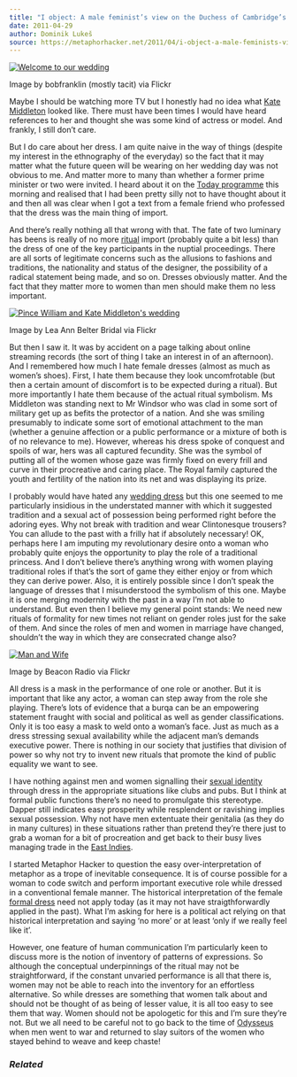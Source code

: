 ```yaml
---
title: "I object: A male feminist’s view on the Duchess of Cambridge’s Wedding dress"
date: 2011-04-29
author: Dominik Lukeš
source: https://metaphorhacker.net/2011/04/i-object-a-male-feminists-view-on-the-dutches-of-cambridges-wedding-dress
---
```


[![Welcome to our wedding](http://farm6.static.flickr.com/5144/5664356426_e656ccff2a_m.jpg "Welcome to our wedding")](http://www.flickr.com/photos/16061323@N07/5664356426)

Image by bobfranklin (mostly tacit) via Flickr

Maybe I should be watching more TV but I honestly had no idea what [Kate Middleton](http://en.wikipedia.org/wiki/Kate_Middleton "Kate Middleton") looked like. There must have been times I would have heard references to her and thought she was some kind of actress or model. And frankly, I still don’t care.

But I do care about her dress. I am quite naive in the way of things (despite my interest in the ethnography of the everyday) so the fact that it may matter what the future queen will be wearing on her wedding day was not obvious to me. And matter more to many than whether a former prime minister or two were invited. I heard about it on the [Today programme](http://www.bbc.co.uk/radio4/today/ "Today (BBC Radio 4)") this morning and realised that I had been pretty silly not to have thought about it and then all was clear when I got a text from a female friend who professed that the dress was the main thing of import.

And there’s really nothing all that wrong with that. The fate of two luminary has beens is really of no more [ritual](http://en.wikipedia.org/wiki/Ritual "Ritual") import (probably quite a bit less) than the dress of one of the key participants in the nuptial proceedings. There are all sorts of legitimate concerns such as the allusions to fashions and traditions, the nationality and status of the designer, the possibility of a radical statement being made, and so on. Dresses obviously matter. And the fact that they matter more to women than men should make them no less important.

[![Pince William and Kate Middleton's wedding](http://farm6.static.flickr.com/5103/5670038636_e5153e072f_m.jpg "Pince William and Kate Middleton's wedding")](http://www.flickr.com/photos/51065912@N08/5670038636)

Image by Lea Ann Belter Bridal via Flickr

But then I saw it. It was by accident on a page talking about online streaming records (the sort of thing I take an interest in of an afternoon). And I remembered how much I hate female dresses (almost as much as women’s shoes). First, I hate them because they look uncomfrotable (but then a certain amount of discomfort is to be expected during a ritual). But more importantly I hate them because of the actual ritual symbolism. Ms Middleton was standing next to Mr Windsor who was clad in some sort of military get up as befits the protector of a nation. And she was smiling presumably to indicate some sort of emotional attachment to the man (whether a genuine affection or a public performance or a mixture of both is of no relevance to me). However, whereas his dress spoke of conquest and spoils of war, hers was all captured fecundity. She was the symbol of putting all of the women whose gaze was firmly fixed on every frill and curve in their procreative and caring place. The Royal family captured the youth and fertility of the nation into its net and was displaying its prize.

I probably would have hated any [wedding dress](http://en.wikipedia.org/wiki/Wedding_dress "Wedding dress") but this one seemed to me particularly insidious in the understated manner with which it suggested tradition and a sexual act of possession being performed right before the adoring eyes. Why not break with tradition and wear Clintonesque trousers? You can allude to the past with a frilly hat if absolutely necessary! OK, perhaps here I am imputing my revolutionary desire onto a woman who probably quite enjoys the opportunity to play the role of a traditional princess. And I don’t believe there’s anything wrong with women playing traditional roles if that’s the sort of game they either enjoy or from which they can derive power. Also, it is entirely possible since I don’t speak the language of dresses that I misunderstood the symbolism of this one. Maybe it is one merging modernity with the past in a way I’m not able to understand. But even then I believe my general point stands: We need new rituals of formality for new times not reliant on gender roles just for the sake of them. And since the roles of men and women in marriage have changed, shouldn’t the way in which they are consecrated change also?

[![Man and Wife](http://farm6.static.flickr.com/5028/5668903265_ebd8868127_m.jpg "Man and Wife")](http://www.flickr.com/photos/53004883@N02/5668903265)

Image by Beacon Radio via Flickr

All dress is a mask in the performance of one role or another. But it is important that like any actor, a woman can step away from the role she playing. There’s lots of evidence that a burqa can be an empowering statement fraught with social and political as well as gender classifications. Only it is too easy a mask to weld onto a woman’s face. Just as much as a dress stressing sexual availability while the adjacent man’s demands executive power. There is nothing in our society that justifies that division of power so why not try to invent new rituals that promote the kind of public equality we want to see.

I have nothing against men and women signalling their [sexual identity](http://en.wikipedia.org/wiki/Sexual_identity "Sexual identity") through dress in the appropriate situations like clubs and pubs. But I think at formal public functions there’s no need to promulgate this stereotype. Dapper still indicates easy prosperity while resplendent or ravishing implies sexual possession. Why not have men extentuate their genitalia (as they do in many cultures) in these situations rather than pretend they’re there just to grab a woman for a bit of procreation and get back to their busy lives managing trade in the [East Indies](http://en.wikipedia.org/wiki/East_Indies "East Indies").

I started Metaphor Hacker to question the easy over-interpretation of metaphor as a trope of inevitable consequence. It is of course possible for a woman to code switch and perform important executive role while dressed in a conventional female manner. The historical interpretation of the female [formal dress](http://en.wikipedia.org/wiki/Formal_wear "Formal wear") need not apply today (as it may not have straigthforwardly applied in the past). What I’m asking for here is a political act relying on that historical interpretation and saying ‘no more’ or at least ‘only if we really feel like it’.

However, one feature of human communication I’m particularly keen to discuss more is the notion of inventory of patterns of expressions. So although the conceptual underpinnings of the ritual may not be straightforward, if the constant unvaried performance is all that there is, women may not be able to reach into the inventory for an effortless alternative. So while dresses are something that women talk about and should not be thought of as being of lesser value, it is all too easy to see them that way. Women should not be apologetic for this and I’m sure they’re not. But we all need to be careful not to go back to the time of [Odysseus](http://en.wikipedia.org/wiki/Odysseus "Odysseus") when men went to war and returned to slay suitors of the women who stayed behind to weave and keep chaste!

### *Related*